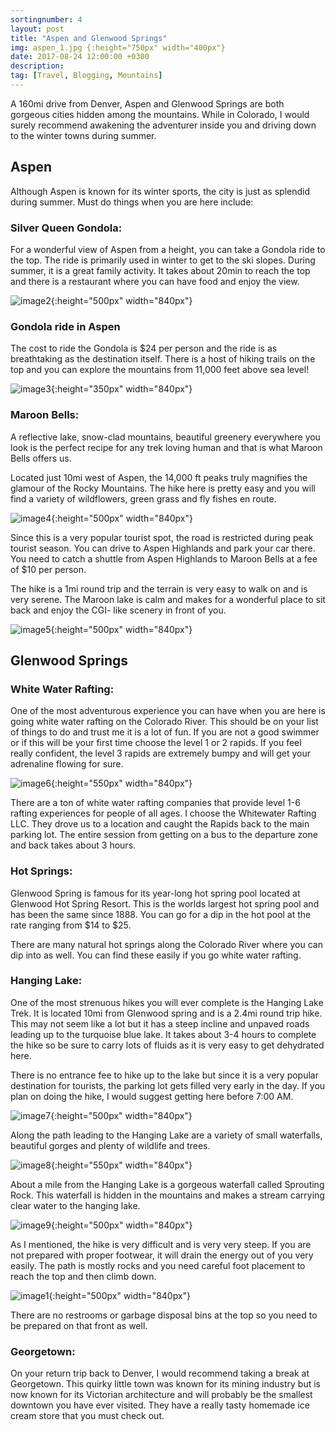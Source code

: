 ```yaml
---
sortingnumber: 4
layout: post
title: "Aspen and Glenwood Springs"
img: aspen_1.jpg {:height="750px" width="400px"}
date: 2017-08-24 12:00:00 +0300
description:
tag: [Travel, Blogging, Mountains]
---
```

A 160mi drive from Denver, Aspen and Glenwood Springs are both gorgeous cities hidden among the mountains. While in Colorado, I would surely recommend awakening the adventurer inside you and driving down to the winter towns during summer.

## Aspen

Although Aspen is known for its winter sports, the city is just as splendid during summer. Must do things when you are here include:

### Silver Queen Gondola:
For a wonderful view of Aspen from a height, you can take a Gondola ride to the top. The ride is primarily used in winter to get to the ski slopes. During summer, it is a great family activity. It takes about 20min to reach the top and there is a restaurant where you can have food and enjoy the view.

![image2]({{site.baseurl}}/assets/img/aspen_2.jpg){:height="500px" width="840px"}

### Gondola ride in Aspen
The cost to ride the Gondola is $24 per person and the ride is as breathtaking as the destination itself. There is a host of hiking trails on the top and you can explore the mountains from 11,000 feet above sea level!


![image3]({{site.baseurl}}/assets/img/aspen_3.jpg){:height="350px" width="840px"}

### Maroon Bells:

A reflective lake, snow-clad mountains, beautiful greenery everywhere you look is the perfect recipe for any trek loving human and that is what Maroon Bells offers us.

Located just 10mi west of Aspen, the 14,000 ft peaks truly magnifies the glamour of the Rocky Mountains. The hike here is pretty easy and you will find a variety of wildflowers, green grass and fly fishes en route.

![image4]({{site.baseurl}}/assets/img/aspen_4.jpg){:height="500px" width="840px"}


Since this is a very popular tourist spot, the road is restricted during peak tourist season. You can drive to Aspen Highlands and park your car there. You need to catch a shuttle from Aspen Highlands to Maroon Bells at a fee of $10 per person.

The hike is a 1mi round trip and the terrain is very easy to walk on and is very serene. The Maroon lake is calm and makes for a wonderful place to sit back and enjoy the CGI- like scenery in front of you.


![image5]({{site.baseurl}}/assets/img/aspen_5.jpg){:height="500px" width="840px"}


## Glenwood Springs

### White Water Rafting:

One of the most adventurous experience you can have when you are here is going white water rafting on the Colorado River. This should be on your list of things to do and trust me it is a lot of fun. If you are not a good swimmer or if this will be your first time choose the level 1 or 2 rapids. If you feel really confident, the level 3 rapids are extremely bumpy and will get your adrenaline flowing for sure.

![image6]({{site.baseurl}}/assets/img/aspen_6.jpg){:height="550px" width="840px"}

There are a ton of white water rafting companies that provide level 1-6 rafting experiences for people of all ages. I choose the Whitewater Rafting LLC. They drove us to a location and caught the Rapids back to the main parking lot. The entire session from getting on a bus to the departure zone and back takes about 3 hours.

### Hot Springs:

Glenwood Spring is famous for its year-long hot spring pool located at Glenwood Hot Spring Resort. This is the worlds largest hot spring pool and has been the same since 1888. You can go for a dip in the hot pool at the rate ranging from $14 to $25.

There are many natural hot springs along the Colorado River where you can dip into as well. You can find these easily if you go white water rafting.

### Hanging Lake:

One of the most strenuous hikes you will ever complete is the Hanging Lake Trek. It is located 10mi from Glenwood spring and is a 2.4mi round trip hike. This may not seem like a lot but it has a steep incline and unpaved roads leading up to the turquoise blue lake. It takes about 3-4 hours to complete the hike so be sure to carry lots of fluids as it is very easy to get dehydrated here.

There is no entrance fee to hike up to the lake but since it is a very popular destination for tourists, the parking lot gets filled very early in the day. If you plan on doing the hike, I would suggest getting here before 7:00 AM.

![image7]({{site.baseurl}}/assets/img/aspen_7.jpg){:height="500px" width="840px"}


Along the path leading to the Hanging Lake are a variety of small waterfalls, beautiful gorges and plenty of wildlife and trees.

![image8]({{site.baseurl}}/assets/img/aspen_8.jpg){:height="550px" width="840px"}


About a mile from the Hanging Lake is a gorgeous waterfall called Sprouting Rock. This waterfall is hidden in the mountains and makes a stream carrying clear water to the hanging lake.

![image9]({{site.baseurl}}/assets/img/aspen_9.jpg){:height="500px" width="840px"}

As I mentioned, the hike is very difficult and is very very steep. If you are not prepared with proper footwear, it will drain the energy out of you very easily. The path is mostly rocks and you need careful foot placement to reach the top and then climb down.

![image1]({{site.baseurl}}/assets/img/aspen_10.jpg){:height="500px" width="840px"}

There are no restrooms or garbage disposal bins at the top so you need to be prepared on that front as well.


### Georgetown:

On your return trip back to Denver, I would recommend taking a break at Georgetown. This quirky little town was known for its mining industry but is now known for its Victorian architecture and will probably be the smallest downtown you have ever visited. They have a really tasty homemade ice cream store that you must check out.
